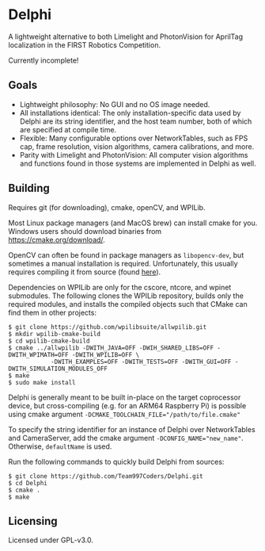 # Delphi
A lightweight alternative to both Limelight and PhotonVision for AprilTag localization in the FIRST Robotics Competition.

Currently incomplete!

## Goals

* Lightweight philosophy: No GUI and no OS image needed.
* All installations identical: The only installation-specific data used by Delphi are its string identifier, and the host team number, both of which are specified at compile time.
* Flexible: Many configurable options over NetworkTables, such as FPS cap, frame resolution, vision algorithms, camera calibrations, and more.
* Parity with Limelight and PhotonVision: All computer vision algorithms and functions found in those systems are implemented in Delphi as well.

## Building
Requires git (for downloading), cmake, openCV, and WPILib.

Most Linux package managers (and MacOS brew) can install cmake for you. Windows users should download binaries from https://cmake.org/download/.

OpenCV can often be found in package managers as `libopencv-dev`, but sometimes a manual installation is required. Unfortunately, this usually requires compiling it from source (found [here](https://github.com/opencv/opencv/releases)).

Dependencies on WPILib are only for the cscore, ntcore, and wpinet submodules. The following clones the WPILib repository, builds only the required modules, and installs the compiled objects such that CMake can find them in other projects:

```
$ git clone https://github.com/wpilibsuite/allwpilib.git
$ mkdir wpilib-cmake-build
$ cd wpilib-cmake-build
$ cmake ../allwpilib -DWITH_JAVA=OFF -DWIH_SHARED_LIBS=OFF -DWITH_WPIMATH=OFF -DWITH_WPILIB=OFF \
            -DWITH_EXAMPLES=OFF -DWITH_TESTS=OFF -DWITH_GUI=OFF -DWITH_SIMULATION_MODULES_OFF
$ make
$ sudo make install
```

Delphi is generally meant to be built in-place on the target coprocessor device, but cross-compiling (e.g. for an ARM64 Raspberry Pi) is possible using cmake argument `-DCMAKE_TOOLCHAIN_FILE="/path/to/file.cmake"`

To specify the string identifier for an instance of Delphi over NetworkTables and CameraServer, add the cmake argument `-DCONFIG_NAME="new_name"`. Otherwise, `defaultName` is used.

Run the following commands to quickly build Delphi from sources:
```
$ git clone https://github.com/Team997Coders/Delphi.git
$ cd Delphi
$ cmake .
$ make
```

## Licensing
Licensed under GPL-v3.0.